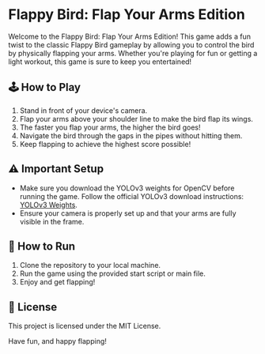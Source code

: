 # Flappy Bird: Flap Your Arms Edition

Welcome to the Flappy Bird: Flap Your Arms Edition! This game adds a fun twist to the classic Flappy Bird gameplay by allowing you to control the bird by physically flapping your arms. Whether you're playing for fun or getting a light workout, this game is sure to keep you entertained!

## 🕹️ How to Play
1. Stand in front of your device's camera.
2. Flap your arms above your shoulder line to make the bird flap its wings.
3. The faster you flap your arms, the higher the bird goes!
4. Navigate the bird through the gaps in the pipes without hitting them.
5. Keep flapping to achieve the highest score possible!

## ⚠️ Important Setup
- Make sure you download the YOLOv3 weights for OpenCV before running the game. Follow the official YOLOv3 download instructions: [YOLOv3 Weights](https://pjreddie.com/darknet/yolo/).
- Ensure your camera is properly set up and that your arms are fully visible in the frame.

## 🚀 How to Run
1. Clone the repository to your local machine.
2. Run the game using the provided start script or main file.
3. Enjoy and get flapping!

## 📄 License
This project is licensed under the MIT License.

Have fun, and happy flapping!


